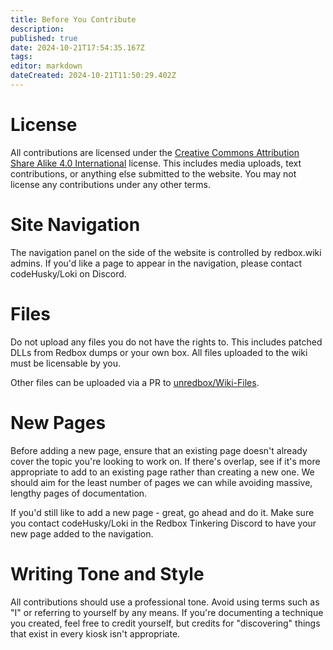 ```yaml
---
title: Before You Contribute
description: 
published: true
date: 2024-10-21T17:54:35.167Z
tags: 
editor: markdown
dateCreated: 2024-10-21T11:50:29.402Z
---
```


# License
All contributions are licensed under the [Creative Commons Attribution Share Alike 4.0 International](https://github.com/unRedbox/Wiki/blob/master/LICENSE.txt) license. This includes media uploads, text contributions, or anything else submitted to the website. You may not license any contributions under any other terms.

# Site Navigation
The navigation panel on the side of the website is controlled by redbox.wiki admins. If you'd like a page to appear in the navigation, please contact codeHusky/Loki on Discord.

# Files
Do not upload any files you do not have the rights to. This includes patched DLLs from Redbox dumps or your own box. All files uploaded to the wiki must be licensable by you.

Other files can be uploaded via a PR to [unredbox/Wiki-Files](https://github.com/unredbox/Wiki-Files).

# New Pages
Before adding a new page, ensure that an existing page doesn't already cover the topic you're looking to work on. If there's overlap, see if it's more appropriate to add to an existing page rather than creating a new one. We should aim for the least number of pages we can while avoiding massive, lengthy pages of documentation.

If you'd still like to add a new page - great, go ahead and do it. Make sure you contact codeHusky/Loki in the Redbox Tinkering Discord to have your new page added to the navigation.

# Writing Tone and Style
All contributions should use a professional tone. Avoid using terms such as "I" or referring to yourself by any means. If you're documenting a technique you created, feel free to credit yourself, but credits for "discovering" things that exist in every kiosk isn't appropriate.

